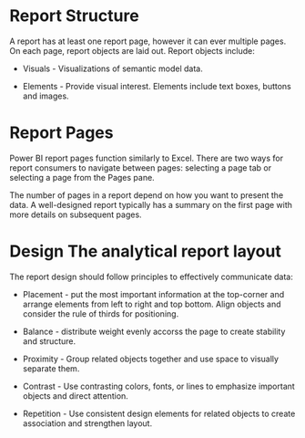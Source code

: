 # Report Structure

A report has at least one report page, however it can ever multiple pages. On each page, report objects are laid out. Report objects include:

  * Visuals - Visualizations of semantic model data.

  * Elements - Provide visual interest. Elements include text boxes, buttons and images.

# Report Pages

Power BI report pages function similarly to Excel. There are two ways for report consumers to navigate between pages: selecting a page tab or selecting a page from the Pages pane.

The number of pages in a report depend on how you want to present the data. A well-designed report typically has a summary on the first page with more details on subsequent pages.

# Design The analytical report layout

The report design should follow principles to effectively communicate data:

  * Placement - put the most important information at the top-corner and arrange elements from left to right and top bottom. Align objects and consider the rule of thirds for positioning.

  * Balance - distribute weight evenly accorss the page to create stability and structure.

  * Proximity - Group related objects together and use space to visually separate them.

  * Contrast - Use contrasting colors, fonts, or lines to emphasize important objects and direct attention.

  * Repetition - Use consistent design elements for related objects to create association and strengthen layout.
